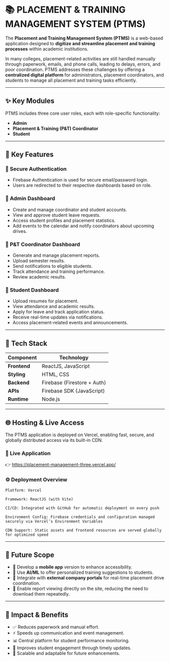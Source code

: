 
# 📚 PLACEMENT & TRAINING MANAGEMENT SYSTEM (PTMS)

The **Placement and Training Management System (PTMS)** is a web-based application designed to **digitize and streamline placement and training processes** within academic institutions.

In many colleges, placement-related activities are still handled manually through paperwork, emails, and phone calls, leading to delays, errors, and poor coordination. PTMS addresses these challenges by offering a **centralized digital platform** for administrators, placement coordinators, and students to manage all placement and training tasks efficiently.

---

## ✨ Key Modules

PTMS includes three core user roles, each with role-specific functionality:

* **Admin**
* **Placement & Training (P\&T) Coordinator**
* **Student**

---

## 🔐 Key Features

### 🔸 Secure Authentication

* Firebase Authentication is used for secure email/password login.
* Users are redirected to their respective dashboards based on role.

### 🔸 Admin Dashboard

* Create and manage coordinator and student accounts.
* View and approve student leave requests.
* Access student profiles and placement statistics.
* Add events to the calendar and notify coordinators about upcoming drives.

### 🔸 P\&T Coordinator Dashboard

* Generate and manage placement reports.
* Upload semester results.
* Send notifications to eligible students.
* Track attendance and training performance.
* Review academic results.

### 🔸 Student Dashboard

* Upload resumes for placement.
* View attendance and academic results.
* Apply for leave and track application status.
* Receive real-time updates via notifications.
* Access placement-related events and announcements.

---

## 🧰 Tech Stack

| Component    | Technology                  |
| ------------ | --------------------------- |
| **Frontend** | ReactJS, JavaScript         |
| **Styling**  | HTML, CSS                   |
| **Backend**  | Firebase (Firestore + Auth) |
| **APIs**     | Firebase SDK (JavaScript)   |
| **Runtime**  | Node.js                     |

---

## 🌐 Hosting & Live Access

The PTMS application is deployed on Vercel, enabling fast, secure, and globally distributed access via its built-in CDN.

### 🔗 Live Application

👉 https://placement-management-three.vercel.app/

### ⚙️ Deployment Overview

    Platform: Vercel

    Framework: ReactJS (with Vite)

    CI/CD: Integrated with GitHub for automatic deployment on every push

    Environment Config: Firebase credentials and configuration managed securely via Vercel’s Environment Variables
    
    CDN Support: Static assets and frontend resources are served globally for optimized speed

---

## 🔮 Future Scope

* 📱 Develop a **mobile app** version to enhance accessibility.
* 🧠 Use **AI/ML** to offer personalized training suggestions to students.
* 🔗 Integrate with **external company portals** for real-time placement drive coordination.
* 📄 Enable report viewing directly on the site, reducing the need to download them repeatedly.

---

## 🎯 Impact & Benefits

* ✅ Reduces paperwork and manual effort.
* ⚡ Speeds up communication and event management.
* 📊 Central platform for student performance monitoring.
* 📣 Improves student engagement through timely updates.
* 🔄 Scalable and adaptable for future enhancements.



    
